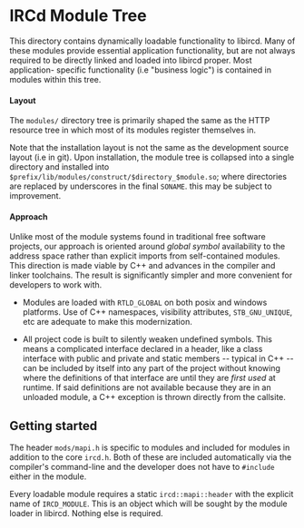 # IRCd Module Tree

This directory contains dynamically loadable functionality to libircd. Many of
these modules provide essential application functionality, but are not always
required to be directly linked and loaded into libircd proper. Most application-
specific functionality (i.e "business logic") is contained in modules within this
tree.

#### Layout

The `modules/` directory tree is primarily shaped the same as the HTTP resource
tree in which most of its modules register themselves in.

Note that the installation layout is not the same as the development source
layout (i.e in git). Upon installation, the module tree is collapsed into a
single directory and installed into
`$prefix/lib/modules/construct/$directory_$module.so`; where directories are
replaced by underscores in the final `SONAME`. this may be subject to
improvement.

#### Approach

Unlike most of the module systems found in traditional free software projects,
our approach is oriented around *global symbol* availability to the address
space rather than explicit imports from self-contained modules. This direction
is made viable by C++ and advances in the compiler and linker toolchains. The
result is significantly simpler and more convenient for developers to work with.

- Modules are loaded with `RTLD_GLOBAL` on both posix and windows platforms.
Use of C++ namespaces, visibility attributes, `STB_GNU_UNIQUE`, etc are
adequate to make this modernization.

- All project code is built to silently weaken undefined symbols. This means
a complicated interface declared in a header, like a class interface with
public and private and static members -- typical in C++ -- can be included
by itself into any part of the project without knowing where the definitions
of that interface are until they are *first used* at runtime. If said
definitions are not available because they are in an unloaded module, a C++
exception is thrown directly from the callsite.

## Getting started

The header `mods/mapi.h` is specific to modules and included for modules in
addition to the core `ircd.h`. Both of these are included automatically
via the compiler's command-line and the developer does not have to `#include`
either in the module.

Every loadable module requires a static `ircd::mapi::header` with the explicit
name of `IRCD_MODULE`. This is an object which will be sought by the module
loader in libircd. Nothing else is required.
